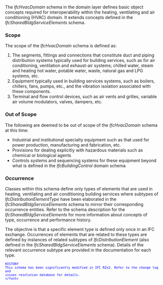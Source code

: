 The _IfcHvacDomain_ schema in the domain layer defines basic object concepts required for interoperability within the heating, ventilating and air conditioning (HVAC) domain. It extends concepts defined in the _IfcSharedBldgServiceElements_ schema.

### Scope
The scope of the _IfcHvacDomain_ schema is defined as:

1. The segments, fittings and connections that constitute duct and piping distribution systems typically used for building services, such as for air conditioning, ventilation and exhaust-air systems; chilled water, steam and heating hot water, potable water, waste, natural gas and LPG systems, etc.
2. Equipment typically used in building services systems, such as boilers, chillers, fans, pumps, etc., and the vibration isolation associated with these components.
3. Terminal and flow control devices, such as air vents and grilles, variable air volume modulators, valves, dampers, etc.

### Out of Scope
The following are deemed to be out of scope of the _IfcHvacDomain_ schema at this time:

* Industrial and institutional specialty equipment such as that used for power production, manufacturing and fabrication, etc.
* Provisions for dealing explicitly with hazardous materials such as chemical or biological agents
* Controls systems and sequencing systems for these equipment beyond what is defined in the _IfcBuildingControl_ domain schema

### Occurrence
Classes within this schema define only types of elements that are used in heating, ventilating and air conditioning building services where subtypes of _IfcDistributionElementType_ have been elaborated in the _IfcSharedBldgServiceElements_ schema to mirror their corresponding occurrence entities. Refer to the schema description for the _IfcSharedBldgServiceElements_ for more information about concepts of type, occurrence and performance history.

The objective is that a specific element type is defined only once in an IFC exchange. Occurrences of elements that are related to these types are defined by instances of related subtypes of _IfcDistributionElement_ (also defined in the _IfcSharedBldgServiceElements_ schema). Details of the relevant occurrence subtype are provided in the documentation for each type.

> <font color="#0000ff" size="-1">
    HISTORY
    This schema has been significantly modified in IFC R2x2. Refer to the change log and
    issues resolution database for details.
	</font>